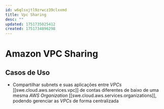```yaml
---
id: w6qlsxjtl9zrwcz39clxxmd
title: Vpc Sharing
desc: ""
updated: 1751735025412
created: 1751734896298
---
```


# Amazon VPC Sharing

## Casos de Uso

- Compartilhar subnets e suas aplicações entre _VPCs_ [[swe.cloud.aws.services.vpc]] de contas diferentes de baixo de uma mesma _AWS Organization_ [[swe.cloud.aws.services.organizations]], podendo gerenciar as _VPCs_ de forma centralizada
